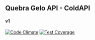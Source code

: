 ## Quebra Gelo API - ColdAPI
#### v1

[![Code Climate](https://codeclimate.com/github/Unisep/quebra-gelo-api/badges/gpa.svg)](https://codeclimate.com/github/Unisep/quebra-gelo-api)
[![Test Coverage](https://codeclimate.com/github/Unisep/quebra-gelo-api/badges/coverage.svg)](https://codeclimate.com/github/Unisep/quebra-gelo-api/coverage)


